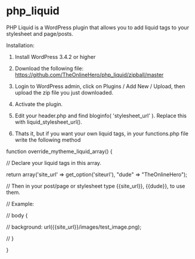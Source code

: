 php_liquid
==========

PHP Liquid is a WordPress plugin that allows you to add liquid tags
to your stylesheet and page/posts.

Installation:

1) Install WordPress 3.4.2 or higher

2) Download the following file:
https://github.com/TheOnlineHero/php_liquid/zipball/master

3) Login to WordPress admin, click on Plugins / Add New / Upload, then upload the zip file you just downloaded.

4) Activate the plugin.

5) Edit your header.php and find bloginfo( 'stylesheet_url' ). Replace this with liquid_stylesheet_url().

6) Thats it, but if you want your own liquid tags, in your functions.php file write the following method


function override_mytheme_liquid_array() { 	

  // Declare your liquid tags in this array.	

  return array('site_url' => get_option('siteurl'), "dude" => "TheOnlineHero"); 

  // Then in your post/page or stylesheet type {{site_url}}, {{dude}}, to use them.

  // Example:

  // body {

  //   background: url({{site_url}}/images/test_image.png);

  // }

} 
